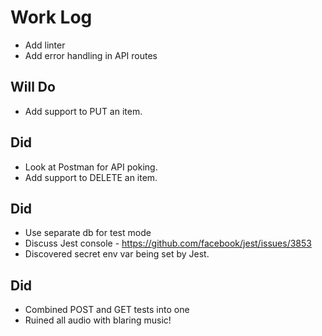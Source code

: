 # Work Log

* Add linter
* Add error handling in API routes

## Will Do
* Add support to PUT an item.

## Did
* Look at Postman for API poking.
* Add support to DELETE an item.

## Did
* Use separate db for test mode
* Discuss Jest console - https://github.com/facebook/jest/issues/3853
* Discovered secret env var being set by Jest.

## Did
* Combined POST and GET tests into one
* Ruined all audio with blaring music!
